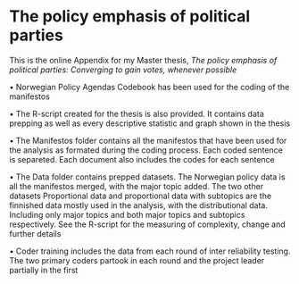 # The policy emphasis of political parties
This is the online Appendix for my Master thesis, _The policy emphasis of political parties: Converging to gain votes, whenever possible_

• Norwegian Policy Agendas Codebook has been used for the coding of the manifestos

• The R-script created for the thesis is also provided. It contains data prepping as well as every descriptive statistic and graph shown in the thesis

•	The Manifestos folder contains all the manifestos that have been used for the analysis as formated during the coding process. Each coded sentence is separeted. Each document also includes the codes for each sentence

• The Data folder contains prepped datasets. The Norwegian policy data is all the manifestos merged, with the major topic added. The two other datasets Proportional data and proportional data with subtopics are the finnished data mostly used in the analysis, with the distributional data. Including only major topics and both major topics and subtopics respectively. See the R-script for the measuring of complexity, change and further details

• Coder training includes the data from each round of inter reliability testing. The two primary coders partook in each round and the project leader partially in the first
